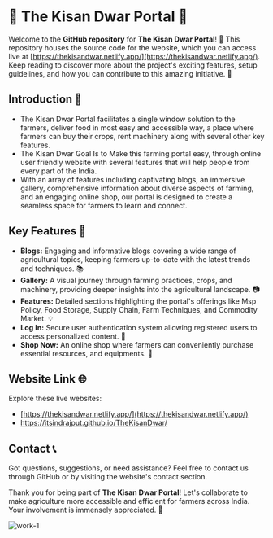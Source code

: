 # 🌾 The Kisan Dwar Portal 🚜

Welcome to the **GitHub repository** for **The Kisan Dwar Portal**! 🎉 This repository houses the source code for the website, which you can access live at [https://thekisandwar.netlify.app/](https://thekisandwar.netlify.app/). Keep reading to discover more about the project's exciting features, setup guidelines, and how you can contribute to this amazing initiative. 🚀

## Introduction 🌱

- The Kisan Dwar Portal facilitates a single window solution to the farmers, deliver food in most easy and accessible way, a place where farmers can buy their crops, rent machinery along with several other key features.
- The Kisan Dwar Goal Is to Make this farming portal easy, through online user friendly website with several features that will help people from every part of the India.
- With an array of features including captivating blogs, an immersive gallery, comprehensive information about diverse aspects of farming, and an engaging online shop, our portal is designed to create a seamless space for farmers to learn and connect.

## Key Features 🌟

- **Blogs:** Engaging and informative blogs covering a wide range of agricultural topics, keeping farmers up-to-date with the latest trends and techniques. 📚
- **Gallery:** A visual journey through farming practices, crops, and machinery, providing deeper insights into the agricultural landscape. 📷
- **Features:** Detailed sections highlighting the portal's offerings like Msp Policy, Food Storage, Supply Chain, Farm Techniques, and Commodity Market. 💡
- **Log In:** Secure user authentication system allowing registered users to access personalized content. 🔐
- **Shop Now:** An online shop where farmers can conveniently purchase essential resources, and equipments. 🛒

## Website Link 🌐

Explore these live websites:
- [https://thekisandwar.netlify.app/](https://thekisandwar.netlify.app/)
- https://itsindrajput.github.io/TheKisanDwar/

## Contact 📞

Got questions, suggestions, or need assistance? Feel free to contact us through GitHub or by visiting the website's contact section.

Thank you for being part of **The Kisan Dwar Portal**! Let's collaborate to make agriculture more accessible and efficient for farmers across India. Your involvement is immensely appreciated. 🙌

![work-1](https://github.com/itsindrajput/TheKisanDwar/assets/70815899/f8abe26a-0091-49d7-9771-f87d38b36f5e)
